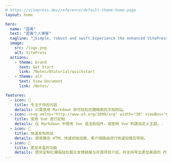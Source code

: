 ```yaml
---
# https://vitepress.dev/reference/default-theme-home-page
layout: home

hero:
  name: "距离"
  text: "距离个人博客"
  tagline: "🚀Simple, robust and swift.Experience the enhanced VitePress for your blogging needs"
  image:
    src: /logo.png
    alt: VitePress
  actions:
    - theme: brand
      text: Get Start
      link: /Notes/0tutorial/quickstart
    - theme: alt
      text: View Document
      link: /Notes/

features:
  - icon: 📝
    title: 专注于你的内容
    details: 只需使用 Markdown 即可轻松创建精美的文档网站。
  - icon: <svg xmlns="http://www.w3.org/2000/svg" width="30" viewBox="0 0 256 220.8"><path fill="#41B883" d="M204.8 0H256L128 220.8 0 0h97.92L128 51.2 157.44 0h47.36Z"/><path fill="#41B883" d="m0 0 128 220.8L256 0h-51.2L128 132.48 50.56 0H0Z"/><path fill="#35495E" d="M50.56 0 128 133.12 204.8 0h-47.36L128 51.2 97.92 0H50.56Z"/></svg>
    title: 使用 Vue 进行定制
    details: 在 Markdown 中使用 Vue 语法和组件，或使用 Vue 构建自定义主题。.
  - icon: 🚀
    title: 快速发布网站
    details: 使用静态 HTML 快速初始加载，客户端路由进行快速加载后导航。
  - icon: 🦄
    title: 更加丰富的功能
    details: 提供定制化模板轻松展示友情链接与开源项目介绍，并支持导出更加美观的 PDF 文件。
---
```


